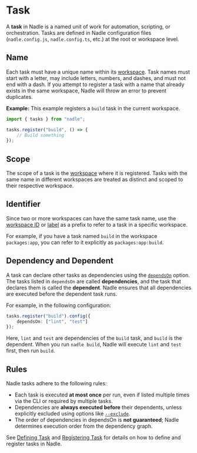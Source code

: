 # Task

A **task** in Nadle is a named unit of work for automation, scripting, or orchestration.
Tasks are defined in Nadle configuration files (`nadle.config.js`, `nadle.config.ts`, etc.) at the root or workspace level.

## Name

Each task must have a unique name within its [workspace](./workspace.md).
Task names must start with a letter, may include letters, numbers, and dashes, and must not end with a dash.
If you attempt to register a task with a name that already exists in the same workspace, Nadle will throw an error to prevent duplicates.

**Example:**
This example registers a `build` task in the current workspace.

```ts
import { tasks } from "nadle";

tasks.register("build", () => {
	// Build something
});
```

## Scope

The scope of a task is the [workspace](./workspace.md) where it is registered.
Tasks with the same name in different workspaces are treated as distinct and scoped to their respective workspace.

## Identifier

Since two or more workspaces can have the same task name, use the [workspace ID](./workspace.md#identifier)
or [label](./workspace.md#labels-and-aliases) as a prefix to refer to a task in a specific workspace.

For example, if you have a task named `build` in the workspace `packages:app`, you can refer to it explicitly as `packages:app:build`.

## Dependency and Dependent

A task can declare other tasks as dependencies using the [`dependsOn`](../guides/configuring-task.md#dependson) option.
The tasks listed in `dependsOn` are called **dependencies**, and the task that declares them is called the **dependent**. Nadle ensures that all dependencies are executed before the dependent task runs.

For example, in the following configuration:

```ts
tasks.register("build").config({
	dependsOn: ["lint", "test"]
});
```

Here, `lint` and `test` are dependencies of the `build` task, and `build` is the dependent. When you run `nadle build`, Nadle will execute `lint` and `test` first, then run `build`.

## Rules

Nadle tasks adhere to the following rules:

- Each task is executed **at most once** per run, even if listed multiple times via the CLI or required by multiple tasks.
- Dependencies are **always executed before** their dependents, unless explicitly excluded using options like [`--exclude`](../config-reference.md#--exclude).
- The order of dependencies in dependsOn is **not guaranteed**; Nadle determines execution order from the dependency graph.

See [Defining Task](../guides/defining-task.md) and [Registering Task](../guides/registering-task.md) for details on how to define and register tasks in Nadle.
